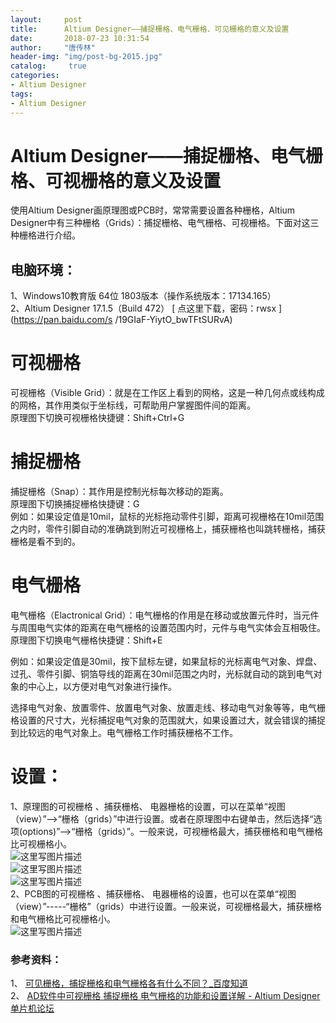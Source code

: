 ```yaml
---
layout:		post
title: 		Altium Designer——捕捉栅格、电气栅格、可见栅格的意义及设置
date: 		2018-07-23 10:31:54
author:		"唐传林"
header-img: "img/post-bg-2015.jpg"
catalog:	 true
categories:
- Altium Designer
tags:
- Altium Designer
---
```

#  Altium Designer——捕捉栅格、电气栅格、可视栅格的意义及设置

使用Altium Designer画原理图或PCB时，常常需要设置各种栅格，Altium
Designer中有三种栅格（Grids）：捕捉栅格、电气栅格、可视栅格。下面对这三种栅格进行介绍。

##  电脑环境：

1、Windows10教育版 64位 1803版本（操作系统版本：17134.165）  
2、Altium Designer 17.1.5（Build 472） [ 点这里下载，密码：rwsx ](https://pan.baidu.com/s
/19GIaF-YiytO_bwTFtSURvA)

#  可视栅格

可视栅格（Visible Grid）：就是在工作区上看到的网格，这是一种几何点或线构成的网格，其作用类似于坐标线，可帮助用户掌握图件间的距离。  
原理图下切换可视栅格快捷键：Shift+Ctrl+G

#  捕捉栅格

捕捉栅格（Snap）：其作用是控制光标每次移动的距离。  
原理图下切换捕捉栅格快捷键：G  
例如：如果设定值是10mil，鼠标的光标拖动零件引脚，距离可视栅格在10mil范围之内时，零件引脚自动的准确跳到附近可视栅格上，捕获栅格也叫跳转栅格，捕获栅格是看不到的。

#  电气栅格

电气栅格（Elactronical
Grid）：电气栅格的作用是在移动或放置元件时，当元件与周围电气实体的距离在电气栅格的设置范围内时，元件与电气实体会互相吸住。  
原理图下切换电气栅格快捷键：Shift+E

例如：如果设定值是30mil，按下鼠标左键，如果鼠标的光标离电气对象、焊盘、过孔、零件引脚、铜箔导线的距离在30mil范围之内时，光标就自动的跳到电气对象的中心上，以方便对电气对象进行操作。

选择电气对象、放置零件、放置电气对象、放置走线、移动电气对象等等，电气栅格设置的尺寸大，光标捕捉电气对象的范围就大，如果设置过大，就会错误的捕捉到比较远的电气对象上。电气栅格工作时捕获栅格不工作。

#  设置：

1、原理图的可视栅格 、捕获栅格、
电器栅格的设置，可以在菜单“视图（view）”——>“栅格（grids）”中进行设置。或者在原理图中右键单击，然后选择“选项(options)”——>“栅格（grids）”。一般来说，可视栅格最大，捕获栅格和电气栅格比可视栅格小。  
![这里写图片描述](http://img-blog.csdn.net/20180723102737318?watermark/2/text/aHR0cHM6Ly9ibG9nLmNzZG4ubmV0L1RhbmdfQ2h1YW5saW4=/font/5a6L5L2T/fontsize/400/fill/I0JBQkFCMA==/dissolve/70)  
![这里写图片描述](http://img-blog.csdn.net/20180723101513325?watermark/2/text/aHR0cHM6Ly9ibG9nLmNzZG4ubmV0L1RhbmdfQ2h1YW5saW4=/font/5a6L5L2T/fontsize/400/fill/I0JBQkFCMA==/dissolve/70)  
![这里写图片描述](http://img-blog.csdn.net/20180723101520850?watermark/2/text/aHR0cHM6Ly9ibG9nLmNzZG4ubmV0L1RhbmdfQ2h1YW5saW4=/font/5a6L5L2T/fontsize/400/fill/I0JBQkFCMA==/dissolve/70)  
2、PCB图的可视栅格 、捕获栅格、
电器栅格的设置，也可以在菜单“视图（view）”-----“栅格”（grids）中进行设置。一般来说，可视栅格最大，捕获栅格和电气栅格比可视栅格小。  
![这里写图片描述](http://img-blog.csdn.net/20180723103050731?watermark/2/text/aHR0cHM6Ly9ibG9nLmNzZG4ubmV0L1RhbmdfQ2h1YW5saW4=/font/5a6L5L2T/fontsize/400/fill/I0JBQkFCMA==/dissolve/70)

###  参考资料：

1、 [ 可见栅格，捕捉栅格和电气栅格各有什么不同？_百度知道 ](https://zhidao.baidu.com/question/142323247)  
2、 [ AD软件中可视栅格 捕捉栅格 电气栅格的功能和设置详解 - Altium Designer 单片机论坛
](http://www.51hei.com/bbs/dpj-95189-1.html)

